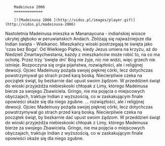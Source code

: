 
        Madeinusa 2006 
        =============
        
        [![Madeinusa 2006 ](http://vidos.pl/images/player.gif)](http://vidos.pl/madeinusa-2006)
        
        
 Nastoletnia Madeinusa mieszka w Mananaycuna - indiańskiej wiosce ukrytej głęboko w peruwiańskich Andach. Zbliżają się najważniejsze dla Indian święta - Wielkanoc. Mieszkańcy wioski postrzegają te święta jako 'czas bez Boga'. Od Wielkiego Piątku, kiedy Jezus umiera na krzyżu, aż do Niedzieli Zmartwychwstania, każdy z mieszkańców może robić to, na co ma ochotę. Przez trzy 'święte dni' Bóg nie żyje, nic nie widzi, więc grzech nie istnieje. Rozpoczyna się orgia pijaństwa, rozwiązłości, ale i religijnej dewocji. Ojciec Madeinusy pożąda swojej pięknej córki, lecz dotychczas powstrzymywał go strach przed karą boską. Niecierpliwie czeka na początek świąt, by bezkarnie dać upust swoim żądzom. W przeddzień świąt do wioski przyjeżdża niebieskooki chłopak z Limy, którego Madeinusa bierze za swojego Zbawiciela. Gringo, nie ma pojęcia o miejscowych obyczajach, traktuje Indian z wyższością, co w zaskakującym finale opowieści okaże się dla niego zgubne.  ... rozwiązłości, ale i religijnej dewocji. Ojciec Madeinusy pożąda swojej pięknej córki, lecz dotychczas powstrzymywał go strach przed karą boską. Niecierpliwie czeka na początek świąt, by bezkarnie dać upust swoim żądzom. W przeddzień świąt do wioski przyjeżdża niebieskooki chłopak z Limy, którego Madeinusa bierze za swojego Zbawiciela. Gringo, nie ma pojęcia o miejscowych obyczajach, traktuje Indian z wyższością, co w zaskakującym finale opowieści okaże się dla niego zgubne.
    